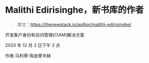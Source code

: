 # Malithi Edirisinghe，新书库的作者

> 原文：<https://thenewstack.io/author/malithi-edirisinghe/>

开发客户身份和访问管理(CIAM)解决方案

2020 年 12 月 3 日下午 3 点

作者:马利蒂·埃迪里辛赫